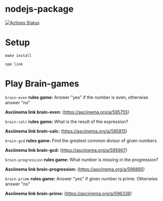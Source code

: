 # nodejs-package
[![Actions Status](https://github.com/ArthurFloyd/frontend-project-44/workflows/hexlet-check/badge.svg)](https://github.com/ArthurFloyd/frontend-project-44/actions)

# Setup
```
make install

npm link
```

# Play Brain-games
`brain-even`
**rules game:**
Answer "yes" if the number is even, otherwise answer "no"

**Asciinema link brain-even:**
(https://asciinema.org/a/595755)

`brain-calc`
**rules game:**
What is the result of the expression?

**Asciinema link brain-calc:**
(https://asciinema.org/a/595815)

`brain-gcd`
**rules game:**
Find the greatest common divisor of given numbers

**Asciinema link brain-gcd:**
(https://asciinema.org/a/595907)

`brain-progression`
**rules game:**
What number is missing in the progression?

**Asciinema link brain-progression:**
(https://asciinema.org/a/596895)

`brain-prime`
**rules game:**
Answer "yes" if given number is prime. Otherwise answer "no"

**Asciinema link brain-prime:**
(https://asciinema.org/a/596336)

